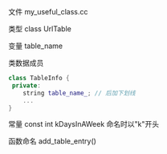 文件	my_useful_class.cc

类型	class UrlTable

变量	table_name

类数据成员

```c++
class TableInfo {
 private:
    string table_name_;	// 后加下划线
    ...    	
}
```

常量	const int kDaysInAWeek	命名时以"k"开头

函数命名 	add_table_entry()



